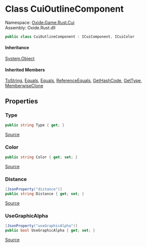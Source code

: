 # Class CuiOutlineComponent
Namespace: [Oxide.Game.Rust.Cui](Oxide.Game.Rust.Cui.md)  
Assembly: Oxide.Rust.dll  
```csharp
public class CuiOutlineComponent : ICuiComponent, ICuiColor
```  
#### 


#### Inheritance
[System.Object](https://learn.microsoft.com/en-us/dotnet/api/system.object?view=net-7.0)  
#### Inherited Members
[ToString](https://learn.microsoft.com/en-us/dotnet/api/system.object.tostring?view=net-7.0), [Equals](https://learn.microsoft.com/en-us/dotnet/api/system.object.equals?view=net-7.0), [Equals](https://learn.microsoft.com/en-us/dotnet/api/system.object.equals?view=net-7.0), [ReferenceEquals](https://learn.microsoft.com/en-us/dotnet/api/system.object.referenceequals?view=net-7.0), [GetHashCode](https://learn.microsoft.com/en-us/dotnet/api/system.object.gethashcode?view=net-7.0), [GetType](https://learn.microsoft.com/en-us/dotnet/api/system.object.gettype?view=net-7.0), [MemberwiseClone](https://learn.microsoft.com/en-us/dotnet/api/system.object.memberwiseclone?view=net-7.0)  

## Properties 
### Type  
  
```csharp
public string Type { get; }
```  
[Source](https://github.com/OxideMod/Oxide.Rust/tree/develop/src/RustCui.cs#L336)
### Color  
  
```csharp
public string Color { get; set; }
```  
[Source](https://github.com/OxideMod/Oxide.Rust/tree/develop/src/RustCui.cs#L339)
### Distance  
  
```csharp
[JsonProperty("distance")]
public string Distance { get; set; }
```  
[Source](https://github.com/OxideMod/Oxide.Rust/tree/develop/src/RustCui.cs#L342)
### UseGraphicAlpha  
  
```csharp
[JsonProperty("useGraphicAlpha")]
public bool UseGraphicAlpha { get; set; }
```  
[Source](https://github.com/OxideMod/Oxide.Rust/tree/develop/src/RustCui.cs#L346)